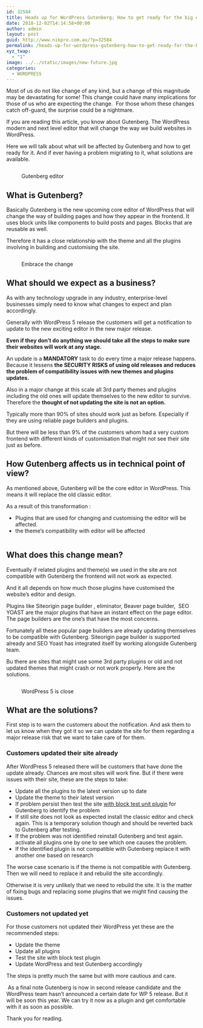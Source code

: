 ```yaml
---
id: 32584
title: Heads up for WordPress Gutenberg; How to get ready for the big change
date: 2018-12-02T14:14:58+00:00
author: admin
layout: post
guid: http://www.nikpro.com.au/?p=32584
permalink: /heads-up-for-wordpress-gutenberg-how-to-get-ready-for-the-big-change/
xyz_twap:
  - "1"
image: ../../static/images/new-future.jpg
categories:
  - WORDPRESS
---
```


Most of us do not like change of any kind, but a change of this magnitude may be devastating for some!&nbsp;This change could have many implications for those of us who are expecting the change.&nbsp;&nbsp;For those whom these changes catch off-guard, the surprise could be a nightmare.

If you are reading this article, you know about Gutenberg. The WordPress modern and next level editor that will change the way we build websites in WordPress.

Here we will talk about what will be affected by Gutenberg and how to get ready for it. And if ever having a problem migrating to it, what solutions are available.<figure class="wp-block-image">

<img src="http://www.nikpro.com.augutenberg-try.gif" alt="" class="wp-image-32585" /> <figcaption>Gutenberg editor</figcaption></figure>

## What is Gutenberg?

Basically Gutenberg is the new upcoming core editor of WordPress that will change the way of building pages and how they appear in the frontend. It uses block units like components to build posts and pages. Blocks that are reusable as well.

Therefore it has a close relationship with the theme and all the plugins involving in building and customising the site.<figure class="wp-block-image">

<img src="http://www.nikpro.com.auchnage-the-road-1024x640.jpg" alt="" class="wp-image-32588" srcset="http://testgatsby.localchnage-the-road-1024x640.jpg 1024w, http://testgatsby.localchnage-the-road-300x188.jpg 300w, http://testgatsby.localchnage-the-road-768x480.jpg 768w, http://testgatsby.localchnage-the-road.jpg 1080w" sizes="(max-width: 1024px) 100vw, 1024px" /> <figcaption>Embrace the change</figcaption></figure>

## What should we expect as a business?

As with any technology upgrade in any industry, enterprise-level businesses simply need to know what changes to expect and plan accordingly.

Generally with WordPress 5 release the customers will get a notification to update to the new exciting editor in the new major release.

**Even if they don&#8217;t do anything we should take all the steps to make sure their websites will work at any stage.**

An update is a **MANDATORY** task to do every time a major release happens. Because it lessens **the SECURITY RISKS of using old releases and reduces the problem of compatibility issues with new themes and plugins updates.**

Also in a major change at this scale all 3rd party themes and plugins including the old ones will update themselves to the new editor to survive. Therefore the **thought of not updating the site is not an option.**

Typically more than 90% of sites should work just as before. Especially if they are using reliable page builders and plugins.&nbsp;

But there will be less than 9% of the customers whom had a very custom frontend with different kinds of customisation that might not see their site just as before.

## How Gutenberg affects us in technical point of view?

As mentioned above, Gutenberg will be the core editor in WordPress. This means it will replace the old classic editor.

As a result of this transformation :

- Plugins that are used for changing and customising the editor will be affected.
- the theme&#8217;s compatibility with editor will be affected<figure class="wp-block-image">

<img src="http://www.nikpro.com.aunew-future-1024x497.jpg" alt="" class="wp-image-32587" srcset="http://testgatsby.localnew-future-1024x497.jpg 1024w, http://testgatsby.localnew-future-300x146.jpg 300w, http://testgatsby.localnew-future-768x373.jpg 768w, http://testgatsby.localnew-future.jpg 1540w" sizes="(max-width: 1024px) 100vw, 1024px" /> </figure>

## What does this change mean?

Eventually if related plugins and theme(s) we used in the site are not compatible with Gutenberg the frontend will not work as expected.

And it all depends on how much those plugins have customised the website&#8217;s editor and design.&nbsp;&nbsp;

Plugins like Siteorigin page builder , eliminator, Beaver page builder,&nbsp; SEO YOAST are the major plugins that have an instant effect on the page editor. The page builders are the one&#8217;s that have the most concerns.

Fortunately all these popular page builders are already updating themselves to be compatible with Gutenberg. Siteorigin page builder is supported already and SEO Yoast has integrated itself by working alongside Gutenberg team.

Bu there are sites that might use some 3rd party plugins or old and not updated themes that might crash or not work properly. Here are the solutions.<figure class="wp-block-image">

<img src="http://www.nikpro.com.auwp5.jpg" alt="" class="wp-image-32589" srcset="http://testgatsby.localwp5.jpg 750w, http://testgatsby.localwp5-300x169.jpg 300w" sizes="(max-width: 750px) 100vw, 750px" /> <figcaption>WordPress 5 is close</figcaption></figure>

## What are the solutions?

First step is to warn the customers about the notification. And ask them to let us know when they got it so we can update the site for them regarding a major release risk that we want to take care of for them.

### Customers updated their site already

After WordPress 5 released there will be customers that have done the update already. Chances are most sites will work fine. But if there were issues with their site, these are the steps to take:

- Update all the plugins to the latest version up to date
- Update the theme to their latest version
- If problem persist then test the site <a rel="noreferrer noopener" aria-label="Update all plugins to the latest version Update their theme to the latest version if problem persist test the site block test unit plugin for Gutenberg (opens in a new tab)" href="http://using https://wordpress.org/plugins/block-unit-test/" target="_blank">with block test unit plugin</a> for Gutenberg to identify the problem
- If still site does not look as expected install the classic editor and check again. This is a temporary solution though and should be reverted back to Gutenberg after testing.
- If the problem was not identified reinstall Gutenberg and test again. activate all plugins one by one to see which one causes the problem.
- If the identified plugin is not compatible with Gutenberg replace it with another one based on research

The worse case scenario is if the theme is not compatible with Gutenberg. Then we will need to replace it and rebuild the site accordingly.

Otherwise it is very unlikely that we need to rebuild the site. It is the matter of fixing bugs and replacing some plugins that we might find causing the issues.

### Customers not updated yet

For those customers not updated their WordPress yet these are the recommended steps:

- Update the theme&nbsp;
- Update all plugins
- Test the site with block test plugin
- Update WordPress and test Gutenberg accordingly

The steps is pretty much the same but with more cautious and care.

&nbsp;As a final note Gutenberg is now in second release candidate and the WordPress team hasn&#8217;t announced a certain date for WP 5 release. But it will be soon this year. We can try it now as a plugin and get comfortable with it as soon as possible.

Thank you for reading.
